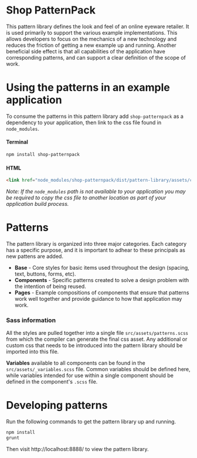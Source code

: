 # Shop PatternPack
This pattern library defines the look and feel of an online eyeware retailer.
It is used primarily to support the various example implementations.  This allows
developers to focus on the mechanics of a new technology and reduces the friction
of getting a new example up and running.  Another beneficial side effect is that
all capabilities of the application have corresponding patterns, and can support
a clear definition of the scope of work.

# Using the patterns in an example application
To consume the patterns in this pattern library add `shop-patternpack` as a dependency to your application, then link to the css file found in `node_modules`.

#### Terminal
```bash
npm install shop-patternpack
```

#### HTML
```html
<link href="node_modules/shop-patternpack/dist/pattern-library/assets/css/patterns.css" rel="stylesheet">
```
*Note: If the `node_modules` path is not available to your application you may be required to copy the css file to another location as part of your application build process.*


# Patterns
The pattern library is organized into three major categories. Each category has a specific purpose, and it is important to adhear to these principals as new pattens are added.

* **Base** - Core styles for basic items used throughout the design (spacing, text, buttons, forms, etc).
* **Components** - Specific patterns created to solve a design problem with the intention of being reused.
* **Pages** - Example compositions of components that ensure that patterns work well together and provide guidance to how that application may work.  

### Sass information
All the styles are pulled together into a single file `src/assets/patterns.scss` from which the compiler can generate the final css asset.  Any additional or custom css that needs to be introduced into the pattern library should be imported into this file.

**Variables** available to all components can be found in the `src/assets/_variables.scss` file.  Common variables should be defined here, while variables intended for use within a single component should be defined in the component's `.scss` file.


# Developing patterns
Run the following commands to get the pattern library up and running.
```bash
npm install
grunt
```
Then visit http://localhost:8888/ to view the pattern library.

